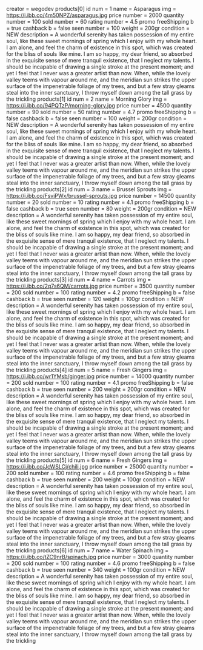 creator = wegodev
products[0]
  id num = 1
  name = Asparagus
  img = https://i.ibb.co/4m50NPZ/asparagus.jpg
  price number = 2000
  quantity number = 100
  sold number = 60
  rating number = 4.5
  promo
    freeShipping b = true
    cashback b = false
  seen number = 100
  weight = 200gr
  condition = NEW
  description =  A wonderful serenity has taken possession of my entire soul, like these sweet mornings of spring which I enjoy with my whole heart. I am alone, and feel the charm of existence in this spot, which was created for the bliss of souls like mine. I am so happy, my dear friend, so absorbed in the exquisite sense of mere tranquil existence, that I neglect my talents. I should be incapable of drawing a single stroke at the present moment; and yet I feel that I never was a greater artist than now. When, while the lovely valley teems with vapour around me, and the meridian sun strikes the upper surface of the impenetrable foliage of my trees, and but a few stray gleams steal into the inner sanctuary, I throw myself down among the tall grass by the trickling
products[1]
  id num = 2
  name = Morning Glory
  img = https://i.ibb.co/94PQTzP/morning-glory.jpg
  price number = 4500
  quantity number = 90
  sold number = 50
  rating number = 4.7
  promo
    freeShipping b = false
    cashback b = false
  seen number = 100
  weight = 200gr
  condition = NEW
  description =  A wonderful serenity has taken possession of my entire soul, like these sweet mornings of spring which I enjoy with my whole heart. I am alone, and feel the charm of existence in this spot, which was created for the bliss of souls like mine. I am so happy, my dear friend, so absorbed in the exquisite sense of mere tranquil existence, that I neglect my talents. I should be incapable of drawing a single stroke at the present moment; and yet I feel that I never was a greater artist than now. When, while the lovely valley teems with vapour around me, and the meridian sun strikes the upper surface of the impenetrable foliage of my trees, and but a few stray gleams steal into the inner sanctuary, I throw myself down among the tall grass by the trickling
products[2]
  id num = 3
  name = Brussel Sprouts
  img = https://i.ibb.co/FsvjPWx/brussel-sprouts.jpg
  price number = 14500
  quantity number = 20
  sold number = 10
  rating number = 4.1
  promo
    freeShipping b = false
    cashback b = true
  seen number = 80
  weight = 200gr
  condition = NEW
  description =  A wonderful serenity has taken possession of my entire soul, like these sweet mornings of spring which I enjoy with my whole heart. I am alone, and feel the charm of existence in this spot, which was created for the bliss of souls like mine. I am so happy, my dear friend, so absorbed in the exquisite sense of mere tranquil existence, that I neglect my talents. I should be incapable of drawing a single stroke at the present moment; and yet I feel that I never was a greater artist than now. When, while the lovely valley teems with vapour around me, and the meridian sun strikes the upper surface of the impenetrable foliage of my trees, and but a few stray gleams steal into the inner sanctuary, I throw myself down among the tall grass by the trickling
products[3]
  id num = 4
  name = Carrots
  img = https://i.ibb.co/2q7s6QM/carrots.jpg
  price number = 3500
  quantity number = 200
  sold number = 100
  rating number = 4.2
  promo
    freeShipping b = false
    cashback b = true
  seen number = 120
  weight = 100gr
  condition = NEW
  description =  A wonderful serenity has taken possession of my entire soul, like these sweet mornings of spring which I enjoy with my whole heart. I am alone, and feel the charm of existence in this spot, which was created for the bliss of souls like mine. I am so happy, my dear friend, so absorbed in the exquisite sense of mere tranquil existence, that I neglect my talents. I should be incapable of drawing a single stroke at the present moment; and yet I feel that I never was a greater artist than now. When, while the lovely valley teems with vapour around me, and the meridian sun strikes the upper surface of the impenetrable foliage of my trees, and but a few stray gleams steal into the inner sanctuary, I throw myself down among the tall grass by the trickling
products[4]
  id num = 5
  name = Fresh Gingers
  img = https://i.ibb.co/wr1YMsb/ginger.jpg
  price number = 14000
  quantity number = 200
  sold number = 100
  rating number = 4.1
  promo
    freeShipping b = false
    cashback b = true
  seen number = 200
  weight = 200gr
  condition = NEW
  description =  A wonderful serenity has taken possession of my entire soul, like these sweet mornings of spring which I enjoy with my whole heart. I am alone, and feel the charm of existence in this spot, which was created for the bliss of souls like mine. I am so happy, my dear friend, so absorbed in the exquisite sense of mere tranquil existence, that I neglect my talents. I should be incapable of drawing a single stroke at the present moment; and yet I feel that I never was a greater artist than now. When, while the lovely valley teems with vapour around me, and the meridian sun strikes the upper surface of the impenetrable foliage of my trees, and but a few stray gleams steal into the inner sanctuary, I throw myself down among the tall grass by the trickling
products[5]
  id num = 6
  name = Fresh Gingers
  img = https://i.ibb.co/JcWSLCj/chili.jpg
  price number = 25000
  quantity number = 200
  sold number = 100
  rating number = 4.6
  promo
    freeShipping b = false
    cashback b = true
  seen number = 200
  weight = 100gr
  condition = NEW
  description =  A wonderful serenity has taken possession of my entire soul, like these sweet mornings of spring which I enjoy with my whole heart. I am alone, and feel the charm of existence in this spot, which was created for the bliss of souls like mine. I am so happy, my dear friend, so absorbed in the exquisite sense of mere tranquil existence, that I neglect my talents. I should be incapable of drawing a single stroke at the present moment; and yet I feel that I never was a greater artist than now. When, while the lovely valley teems with vapour around me, and the meridian sun strikes the upper surface of the impenetrable foliage of my trees, and but a few stray gleams steal into the inner sanctuary, I throw myself down among the tall grass by the trickling
products[6]
  id num = 7
  name = Water Spinach
  img = https://i.ibb.co/tZC9nrB/spinach.jpg
  price number = 3000
  quantity number = 200
  sold number = 100
  rating number = 4.6
  promo
    freeShipping b = false
    cashback b = true
  seen number = 340
  weight = 100gr
  condition = NEW
  description =  A wonderful serenity has taken possession of my entire soul, like these sweet mornings of spring which I enjoy with my whole heart. I am alone, and feel the charm of existence in this spot, which was created for the bliss of souls like mine. I am so happy, my dear friend, so absorbed in the exquisite sense of mere tranquil existence, that I neglect my talents. I should be incapable of drawing a single stroke at the present moment; and yet I feel that I never was a greater artist than now. When, while the lovely valley teems with vapour around me, and the meridian sun strikes the upper surface of the impenetrable foliage of my trees, and but a few stray gleams steal into the inner sanctuary, I throw myself down among the tall grass by the trickling